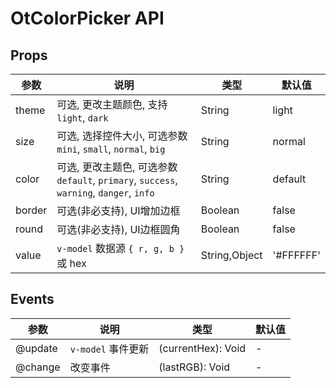 # OtColorPicker API

## Props

| 参数 | 说明 | 类型 | 默认值 |
| --- | --- | --- | --- |
| theme | 可选, 更改主题颜色, 支持 `light`, `dark` | String | light |
| size | 可选, 选择控件大小, 可选参数 `mini`, `small`, `normal`, `big` | String | normal |
| color | 可选, 更改主题色, 可选参数 `default`, `primary`, `success`, `warning`, `danger`, `info` | String | default |
| border | 可选(非必支持), UI增加边框 | Boolean | false |
| round | 可选(非必支持), UI边框圆角 | Boolean | false |
| value | `v-model` 数据源 `{ r, g, b }` 或 hex | String,Object | '#FFFFFF' |

## Events

| 参数 | 说明 | 类型 | 默认值 |
| --- | --- | --- | --- |
| @update |  `v-model` 事件更新 | (currentHex): Void | - |
| @change |  改变事件 | (lastRGB): Void | - |


